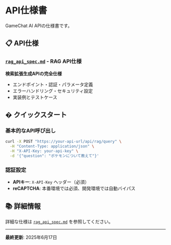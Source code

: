 # API仕様書

GameChat AI APIの仕様書です。

## 📋 API仕様

### [`rag_api_spec.md`](./rag_api_spec.md) - RAG API仕様
**検索拡張生成APIの完全仕様**
- エンドポイント・認証・パラメータ定義
- エラーハンドリング・セキュリティ設定
- 実装例とテストケース

## � クイックスタート

### 基本的なAPI呼び出し
```bash
curl -X POST "https://your-api-url/api/rag/query" \
  -H "Content-Type: application/json" \
  -H "X-API-Key: your-api-key" \
  -d '{"question": "ポケモンについて教えて"}'
```

### 認証設定
- **APIキー**: `X-API-Key` ヘッダー（必須）
- **reCAPTCHA**: 本番環境では必須、開発環境では自動バイパス

## 📚 詳細情報
詳細な仕様は [`rag_api_spec.md`](./rag_api_spec.md) を参照してください。

---
**最終更新**: 2025年6月17日
